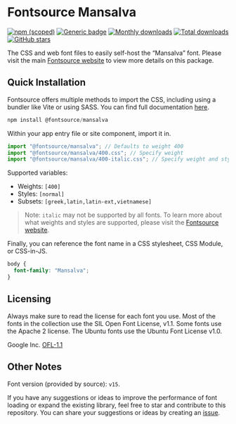 # Fontsource Mansalva

[![npm (scoped)](https://img.shields.io/npm/v/@fontsource/mansalva?color=brightgreen)](https://www.npmjs.com/package/@fontsource/mansalva) [![Generic badge](https://img.shields.io/badge/fontsource-passing-brightgreen)](https://github.com/fontsource/fontsource) [![Monthly downloads](https://badgen.net/npm/dm/@fontsource/mansalva)](https://github.com/fontsource/fontsource) [![Total downloads](https://badgen.net/npm/dt/@fontsource/mansalva)](https://github.com/fontsource/fontsource) [![GitHub stars](https://img.shields.io/github/stars/fontsource/fontsource.svg?style=social&label=Star)](https://github.com/fontsource/fontsource/stargazers)

The CSS and web font files to easily self-host the “Mansalva” font. Please visit the main [Fontsource website](https://fontsource.org/fonts/mansalva) to view more details on this package.

## Quick Installation

Fontsource offers multiple methods to import the CSS, including using a bundler like Vite or using SASS. You can find full documentation [here](https://fontsource.org/docs/getting-started/introduction).

```javascript
npm install @fontsource/mansalva
```

Within your app entry file or site component, import it in.

```javascript
import "@fontsource/mansalva"; // Defaults to weight 400
import "@fontsource/mansalva/400.css"; // Specify weight
import "@fontsource/mansalva/400-italic.css"; // Specify weight and style
```

Supported variables:
- Weights: `[400]`
- Styles: `[normal]`
- Subsets: `[greek,latin,latin-ext,vietnamese]`

> Note: `italic` may not be supported by all fonts. To learn more about what weights and styles are supported, please visit the [Fontsource website](https://fontsource.org/fonts/mansalva).

Finally, you can reference the font name in a CSS stylesheet, CSS Module, or CSS-in-JS.

```css
body {
  font-family: "Mansalva";
}
```

## Licensing
Always make sure to read the license for each font you use. Most of the fonts in the collection use the SIL Open Font License, v1.1. Some fonts use the Apache 2 license. The Ubuntu fonts use the Ubuntu Font License v1.0.

Google Inc.
[OFL-1.1](http://scripts.sil.org/OFL)

## Other Notes
Font version (provided by source): `v15`.

If you have any suggestions or ideas to improve the performance of font loading or expand the existing library, feel free to star and contribute to this repository. You can share your suggestions or ideas by creating an [issue](https://github.com/fontsource/fontsource/issues).